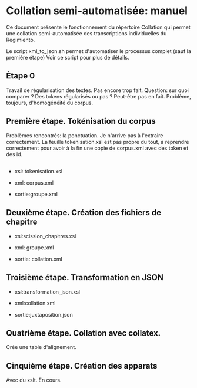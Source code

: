 # Collation semi-automatisée: manuel

Ce document présente le fonctionnement du répertoire Collation qui permet une collation 
semi-automatisée des transcriptions individuelles du Regimiento. 

Le script xml_to_json.sh permet d'automatiser le processus complet (sauf la première étape)
Voir ce script pour plus de détails. 

## Étape 0

Travail de régularisation des textes. Pas encore trop fait. 
Question: sur quoi comparer ? Des tokens régularisés ou pas ?
Peut-être pas en fait. Problème, toujours, d'homogénéité du corpus.


## Première étape. Tokénisation du corpus


Problèmes rencontrés: la ponctuation. 
Je n'arrive pas à l'extraire correctement.
La feuille tokenisation.xsl est pas propre du tout, à reprendre correctement pour avoir
à la fin une copie de corpus.xml avec des token et des id.
## 

- xsl: tokenisation.xsl

- xml: corpus.xml

- sortie:groupe.xml

## Deuxième étape. Création des fichiers de chapitre



- xsl:scission_chapitres.xsl

- xml: groupe.xml

- sortie: collation.xml


## Troisième étape. Transformation en JSON


- xsl:transformation_json.xsl

- xml:collation.xml

- sortie:juxtaposition.json

## Quatrième étape. Collation avec collatex.

 Crée une table d'alignement.



## Cinquième étape. Création des apparats

 Avec du xslt. En cours. 














